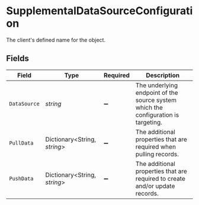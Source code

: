 # SupplementalDataSourceConfiguration

The client's defined name for the object.


## Fields

| Field                                                                               | Type                                                                                | Required                                                                            | Description                                                                         |
| ----------------------------------------------------------------------------------- | ----------------------------------------------------------------------------------- | ----------------------------------------------------------------------------------- | ----------------------------------------------------------------------------------- |
| `DataSource`                                                                        | *string*                                                                            | :heavy_minus_sign:                                                                  | The underlying endpoint of the source system which the configuration is targeting.  |
| `PullData`                                                                          | Dictionary<String, *string*>                                                        | :heavy_minus_sign:                                                                  | The additional properties that are required when pulling records.                   |
| `PushData`                                                                          | Dictionary<String, *string*>                                                        | :heavy_minus_sign:                                                                  | The additional properties that are required to create and/or update records.        |